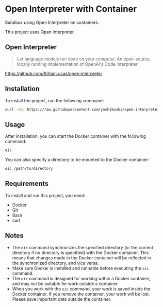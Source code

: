 # Open Interpreter with Container

Sandbox using Open Interpreter on containers.

This project uses Open Interpreter.

## Open Interpreter

> Let language models run code on your computer.
> An open-source, locally running implementation of OpenAI's Code Interpreter.

https://github.com/KillianLucas/open-interpreter

## Installation

To install the project, run the following command:

```bash
curl -sSL https://raw.githubusercontent.com/yoshikouki/open-interpreter-with-container/main/install.sh | bash
```

## Usage

After installation, you can start the Docker container with the following command:

```bash
oic
```

You can also specify a directory to be mounted to the Docker container:

```bash
oic /path/to/directory
```

## Requirements

To install and run this project, you need:

- Docker
- Git
- Bash
- curl

## Notes

- The `oic` command synchronizes the specified directory (or the current directory if no directory is specified) with the Docker container. This means that changes made in the Docker container will be reflected in the synchronized directory, and vice versa.
- Make sure Docker is installed and runnable before executing the `oic` command.
- The `oic` command is designed for working within a Docker container, and may not be suitable for work outside a container.
- When you work with the `oic` command, your work is saved inside the Docker container. If you remove the container, your work will be lost. Please save important data outside the container.
